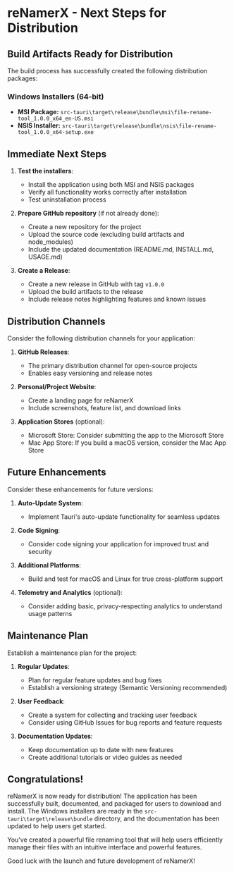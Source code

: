 # reNamerX - Next Steps for Distribution

## Build Artifacts Ready for Distribution

The build process has successfully created the following distribution packages:

### Windows Installers (64-bit)
- **MSI Package:** `src-tauri\target\release\bundle\msi\file-rename-tool_1.0.0_x64_en-US.msi`
- **NSIS Installer:** `src-tauri\target\release\bundle\nsis\file-rename-tool_1.0.0_x64-setup.exe`

## Immediate Next Steps

1. **Test the installers**:
   - Install the application using both MSI and NSIS packages
   - Verify all functionality works correctly after installation
   - Test uninstallation process

2. **Prepare GitHub repository** (if not already done):
   - Create a new repository for the project
   - Upload the source code (excluding build artifacts and node_modules)
   - Include the updated documentation (README.md, INSTALL.md, USAGE.md)

3. **Create a Release**:
   - Create a new release in GitHub with tag `v1.0.0`
   - Upload the build artifacts to the release
   - Include release notes highlighting features and known issues

## Distribution Channels

Consider the following distribution channels for your application:

1. **GitHub Releases**:
   - The primary distribution channel for open-source projects
   - Enables easy versioning and release notes

2. **Personal/Project Website**:
   - Create a landing page for reNamerX
   - Include screenshots, feature list, and download links

3. **Application Stores** (optional):
   - Microsoft Store: Consider submitting the app to the Microsoft Store
   - Mac App Store: If you build a macOS version, consider the Mac App Store

## Future Enhancements

Consider these enhancements for future versions:

1. **Auto-Update System**:
   - Implement Tauri's auto-update functionality for seamless updates

2. **Code Signing**:
   - Consider code signing your application for improved trust and security

3. **Additional Platforms**:
   - Build and test for macOS and Linux for true cross-platform support

4. **Telemetry and Analytics** (optional):
   - Consider adding basic, privacy-respecting analytics to understand usage patterns

## Maintenance Plan

Establish a maintenance plan for the project:

1. **Regular Updates**:
   - Plan for regular feature updates and bug fixes
   - Establish a versioning strategy (Semantic Versioning recommended)

2. **User Feedback**:
   - Create a system for collecting and tracking user feedback
   - Consider using GitHub Issues for bug reports and feature requests

3. **Documentation Updates**:
   - Keep documentation up to date with new features
   - Create additional tutorials or video guides as needed

## Congratulations!

reNamerX is now ready for distribution! The application has been successfully built, documented, and packaged for users to download and install. The Windows installers are ready in the `src-tauri\target\release\bundle` directory, and the documentation has been updated to help users get started.

You've created a powerful file renaming tool that will help users efficiently manage their files with an intuitive interface and powerful features.

Good luck with the launch and future development of reNamerX! 